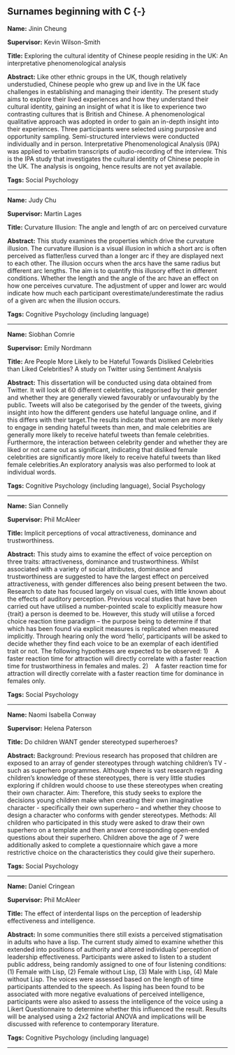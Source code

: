 




## Surnames beginning with C {-}

**Name:** Jinin Cheung

**Supervisor:** Kevin Wilson-Smith

**Title:** Exploring the cultural identity of Chinese people residing in the UK: An interpretative phenomenological analysis

**Abstract:** Like other ethnic groups in the UK, though relatively understudied, Chinese people who grew up and live in the UK face challenges in establishing and managing their identity. The present study aims to explore their lived experiences and how they understand their cultural identity, gaining an insight of what it is like to experience two contrasting cultures that is British and Chinese. A phenomenological qualitative approach was adopted in order to gain an in-depth insight into their experiences. Three participants were selected using purposive and opportunity sampling. Semi-structured interviews were conducted individually and in person. Interpretative Phenomenological Analysis (IPA) was applied to verbatim transcripts of audio-recording of the interview. This is the IPA study that investigates the cultural identity of Chinese people in the UK. The analysis is ongoing, hence results are not yet available. 

**Tags:** Social Psychology   

---



**Name:** Judy Chu

**Supervisor:** Martin Lages

**Title:** Curvature Illusion: The angle and length of arc on perceived curvature

**Abstract:** This study examines the properties which drive the curvature illusion. The curvature illusion is a visual illusion in which a short arc is often perceived as flatter/less curved than a longer arc if they are displayed next to each other. The illusion occurs when the arcs have the same radius but different arc lengths. The aim is to quantify this illusory effect in different conditions. Whether the length and the angle of the arc have an effect on how one perceives curvature. The adjustment of upper and lower arc would indicate how much each participant overestimate/underestimate the radius of a given arc when the illusion occurs. 

**Tags:** Cognitive Psychology (including language)   

---



**Name:** Siobhan Comrie

**Supervisor:** Emily Nordmann

**Title:** Are People More Likely to be Hateful Towards Disliked Celebrities than Liked Celebrities? A study on Twitter using Sentiment Analysis

**Abstract:** This dissertation will be conducted using data obtained from Twitter. It will look at 60 different celebrities, categorised by their gender and whether they are generally viewed favourably or unfavourably by the public. Tweets will also be categorised by the gender of the tweets, giving insight into how the different genders use hateful language online, and if this differs with their target.The results indicate that women are more likely to engage in sending hateful tweets than men, and male celebrities are generally more likely to receive hateful tweets than female celebrities. Furthermore, the interaction between celebrity gender and whether they are liked or not came out as significant, indicating that disliked female celebrities are significantly more likely to receive hateful tweets than liked female celebrities.An exploratory analysis was also performed to look at individual words.

**Tags:** Cognitive Psychology (including language),  Social Psychology  

---



**Name:** Sian Connelly

**Supervisor:** Phil McAleer

**Title:** Implicit perceptions of vocal attractiveness, dominance and trustworthiness.

**Abstract:** This study aims to examine the effect of voice perception on three traits: attractiveness, dominance and trustworthiness. Whilst associated with a variety of social attributes, dominance and trustworthiness are suggested to have the largest effect on perceived attractiveness, with gender differences also being present between the two. Research to date has focused largely on visual cues, with little known about the effects of auditory perception. Previous vocal studies that have been carried out have utilised a number-pointed scale to explicitly measure how {trait} a person is deemed to be. However, this study will utilise a forced choice reaction time paradigm – the purpose being to determine if that which has been found via explicit measures is replicated when measured implicitly. Through hearing only the word ‘hello’, participants will be asked to decide whether they find each voice to be an exemplar of each identified trait or not. The following hypotheses are expected to be observed:   1)    A faster reaction time for attraction will directly correlate with a faster reaction time for trustworthiness in females and males.  2)    A faster reaction time for attraction will directly correlate with a faster reaction time for dominance in females only.

**Tags:** Social Psychology   

---



**Name:** Naomi Isabella Conway

**Supervisor:** Helena Paterson

**Title:** Do children WANT gender stereotyped superheroes?

**Abstract:** Background: Previous research has proposed that children are exposed to an array of gender stereotypes through watching children’s TV - such as superhero programmes. Although there is vast research regarding children’s knowledge of these stereotypes, there is very little studies exploring if children would choose to use these stereotypes when creating their own character.   Aim: Therefore, this study seeks to explore the decisions young children make when creating their own imaginative character - specifically their own superhero – and whether they choose to design a character who conforms with gender stereotypes.  Methods: All children who participated in this study were asked to draw their own superhero on a template and then answer corresponding open-ended questions about their superhero. Children above the age of 7 were additionally asked to complete a questionnaire which gave a more restrictive choice on the characteristics they could give their superhero.

**Tags:** Social Psychology   

---



**Name:** Daniel Cringean

**Supervisor:** Phil McAleer

**Title:** The effect of interdental lisps on the perception of leadership effectiveness and intelligence.

**Abstract:** In some communities there still exists a perceived stigmatisation in adults who have a lisp. The current study aimed to examine whether this extended into positions of authority and altered individuals’ perception of leadership effectiveness. Participants were asked to listen to a student public address, being randomly assigned to one of four listening conditions: (1) Female with Lisp, (2) Female without Lisp, (3) Male with Lisp, (4) Male without Lisp. The voices were assessed based on the length of time participants attended to the speech. As lisping has been found to be associated with more negative evaluations of perceived intelligence, participants were also asked to assess the intelligence of the voice using a Likert Questionnaire to determine whether this influenced the result. Results will be analysed using a 2x2 factorial ANOVA and implications will be discussed with reference to contemporary literature.

**Tags:** Cognitive Psychology (including language)   

---

